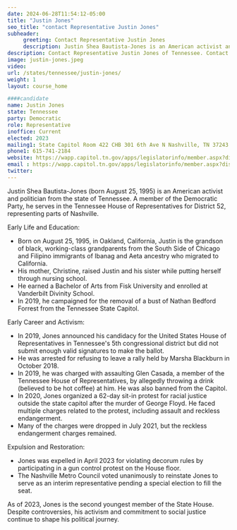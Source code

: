 ```yaml
---
date: 2024-06-28T11:54:12-05:00
title: "Justin Jones"
seo_title: "contact Representative Justin Jones"
subheader:
     greeting: Contact Representative Justin Jones
     description: Justin Shea Bautista-Jones is an American activist and politician from the state of Tennessee. A member of the Democratic Party, he serves in the Tennessee House of Representatives for District 52, representing parts of Nashville.
description: Contact Representative Justin Jones of Tennessee. Contact information for Justin Jones includes email address, phone number, and mailing address.
image: justin-jones.jpeg
video:
url: /states/tennessee/justin-jones/
weight: 1
layout: course_home

####candidate
name: Justin Jones
state: Tennessee
party: Democratic
role: Representative
inoffice: Current
elected: 2023
mailing1: State Capitol Room 422 CHB 301 6th Ave N Nashville, TN 37243
phone1: 615-741-2184
website: https://wapp.capitol.tn.gov/apps/legislatorinfo/member.aspx?district=H52/
email : https://wapp.capitol.tn.gov/apps/legislatorinfo/member.aspx?district=H52/
twitter: 
---
```

Justin Shea Bautista-Jones (born August 25, 1995) is an American activist and politician from the state of Tennessee. A member of the Democratic Party, he serves in the Tennessee House of Representatives for District 52, representing parts of Nashville.

Early Life and Education:
- Born on August 25, 1995, in Oakland, California, Justin is the grandson of black, working-class grandparents from the South Side of Chicago and Filipino immigrants of Ibanag and Aeta ancestry who migrated to California.
- His mother, Christine, raised Justin and his sister while putting herself through nursing school.
- He earned a Bachelor of Arts from Fisk University and enrolled at Vanderbilt Divinity School.
- In 2019, he campaigned for the removal of a bust of Nathan Bedford Forrest from the Tennessee State Capitol.

Early Career and Activism:
- In 2019, Jones announced his candidacy for the United States House of Representatives in Tennessee's 5th congressional district but did not submit enough valid signatures to make the ballot.
- He was arrested for refusing to leave a rally held by Marsha Blackburn in October 2018.
- In 2019, he was charged with assaulting Glen Casada, a member of the Tennessee House of Representatives, by allegedly throwing a drink (believed to be hot coffee) at him. He was also banned from the Capitol.
- In 2020, Jones organized a 62-day sit-in protest for racial justice outside the state capitol after the murder of George Floyd. He faced multiple charges related to the protest, including assault and reckless endangerment.
- Many of the charges were dropped in July 2021, but the reckless endangerment charges remained.

Expulsion and Restoration:
- Jones was expelled in April 2023 for violating decorum rules by participating in a gun control protest on the House floor.
- The Nashville Metro Council voted unanimously to reinstate Jones to serve as an interim representative pending a special election to fill the seat.

As of 2023, Jones is the second youngest member of the State House. Despite controversies, his activism and commitment to social justice continue to shape his political journey.


